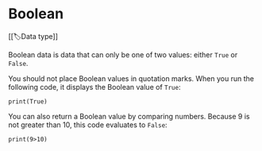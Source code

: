 
# Boolean

[[🏷️Data type]]

Boolean data is data that can only be one of two values: either `True` or `False`.

You should not place Boolean values in quotation marks. When you run the following code, it displays the Boolean value of `True`:

`print(True)`

You can also return a Boolean value by comparing numbers. Because 9 is not greater than 10, this code evaluates to `False`:

`print(9>10)`